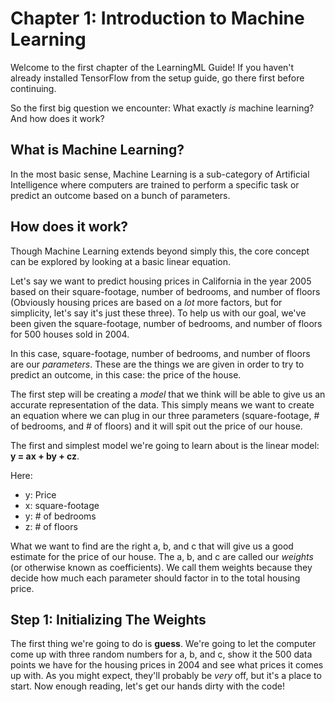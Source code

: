# Chapter 1: Introduction to Machine Learning

Welcome to the first chapter of the LearningML Guide! If you haven't already installed TensorFlow from the setup guide, go there first before continuing.

So the first big question we encounter: What exactly _is_ machine learning? And how does it work?

## What is Machine Learning?
In the most basic sense, Machine Learning is a sub-category of Artificial Intelligence where computers are trained to perform a specific task or predict an outcome based on a bunch of parameters.

## How does it work?
Though Machine Learning extends beyond simply this, the core concept can be explored by looking at a basic linear equation.

Let's say we want to predict housing prices in California in the year 2005 based on their square-footage, number of bedrooms, and number of floors (Obviously housing prices are based on a _lot_ more factors, but for simplicity, let's say it's just these three). To help us with our goal, we've been given the square-footage, number of bedrooms, and number of floors for 500 houses sold in 2004.

In this case, square-footage, number of bedrooms, and number of floors are our _parameters_. These are the things we are given in order to try to predict an outcome, in this case: the price of the house.

The first step will be creating a _model_ that we think will be able to give us an accurate representation of the data. This simply means we want to create an equation where we can plug in our three parameters (square-footage, # of bedrooms, and # of floors) and it will spit out the price of our house.

The first and simplest model we're going to learn about is the linear model: **y = ax + by + cz**.

Here:
* y: Price
* x: square-footage
* y: # of bedrooms
* z: # of floors

What we want to find are the right a, b, and c that will give us a good estimate for the price of our house. The a, b, and c are called our _weights_ (or otherwise known as coefficients). We call them weights because they decide how much each parameter should factor in to the total housing price.

## Step 1: Initializing The Weights

The first thing we're going to do is **guess**. We're going to let the computer come up with three random numbers for a, b, and c, show it the 500 data points we have for the housing prices in 2004 and see what prices it comes up with. As you might expect, they'll probably be _very_ off, but it's a place to start. Now enough reading, let's get our hands dirty with the code!
